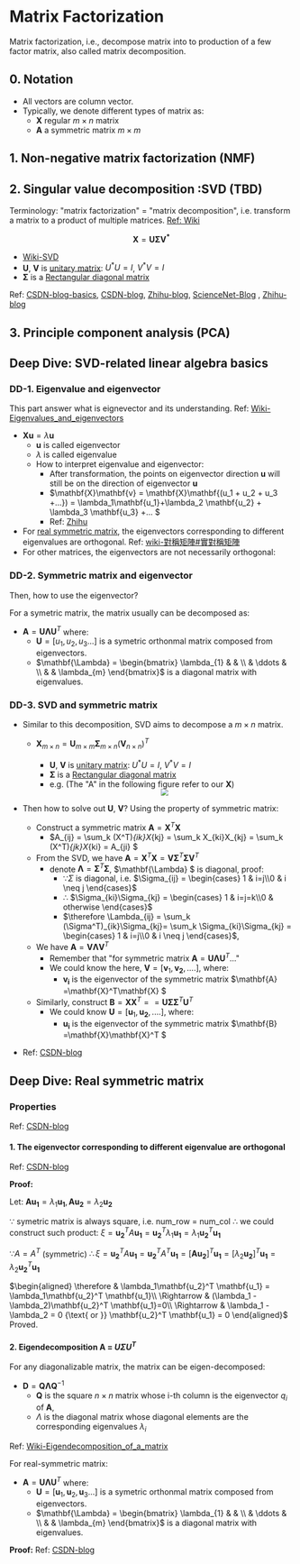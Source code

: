 # Matrix Factorization

Matrix factorization, i.e., decompose matrix into to production of a few factor matrix, also called matrix decomposition.

## 0. Notation

- All vectors are column vector.
- Typically, we denote different types of matrix as:
  - $\mathbf{X}$ regular $m \times n$ matrix
  - $\mathbf{A}$ a symmetric matrix $m \times m$

## 1. Non-negative matrix factorization (NMF)




## 2. Singular value decomposition :SVD (TBD)

Terminology: "matrix factorization" = "matrix decomposition", i.e. transform a matrix to a product of multiple matrices. [Ref: Wiki](https://en.wikipedia.org/wiki/Matrix_decomposition)


$$\mathbf {X} =\mathbf {U\Sigma V^{*}}$$
- [Wiki-SVD](https://en.wikipedia.org/wiki/Singular_value_decomposition)
- $\mathbf{U}$, $\mathbf{V}$ is [unitary matrix](https://en.wikipedia.org/wiki/Unitary_matrix): $U^*U=I$, $V^*V=I$
- $\mathbf{\Sigma}$ is a [Rectangular diagonal matrix](https://en.wikipedia.org/wiki/Diagonal_matrix#Rectangular_diagonal_matrices)
<!-- $$\begin{aligned}
    m_{ij} &= \sum_x u_{ix} (\sum_y\sigma_{xy}v_{yj}) \\ & = \sum_x u_{ix}\sigma_{xx}v_{xj} \leftarrow \Sigma {\text{ is diagonal}}
    \\ & = \vec{u}_i \cdot \vec{v}_j?
\end{aligned}$$ -->


Ref: [CSDN-blog-basics](https://blog.csdn.net/weixin_42575020/article/details/103504792), [CSDN-blog](https://blog.csdn.net/u010087338/article/details/114576013), [Zhihu-blog](https://zhuanlan.zhihu.com/p/36546367), [ScienceNet-Blog](http://blog.sciencenet.cn/blog-696950-699432.html) , [Zhihu-blog](https://zhuanlan.zhihu.com/p/36538284)




## 3. Principle component analysis (PCA)


## Deep Dive: SVD-related linear algebra basics


### DD-1. Eigenvalue and eigenvector


This part answer what is eignevector and its understanding. 
Ref: [Wiki-Eigenvalues_and_eigenvectors](https://en.wikipedia.org/wiki/Eigenvalues_and_eigenvectors)

- $\mathbf{X}\mathbf{u} = \lambda\mathbf{u}$ 
  - $\mathbf{u}$ is called eigenvector
  - $\lambda$ is called eigenvalue
  - How to interpret eigenvalue and eigenvector: 
    - After transformation, the points on eigenvector direction $\mathbf{u}$ will still be on the direction of eigenvector $\mathbf{u}$
    - $\mathbf{X}\mathbf{v} = \mathbf{X}\mathbf{(u_1 + u_2 + u_3 +...}) = \lambda_1\mathbf{u_1}+\lambda_2 \mathbf{u_2} + \lambda_3 \mathbf{u_3} +... $
    - Ref: [Zhihu](https://www.zhihu.com/question/400720726)
- For [real symmetric matrix](https://en.wikipedia.org/wiki/Symmetric_matrix#Real_symmetric_matrices), the eigenvectors corresponding to different eigenvalues are orthogonal. Ref: [wiki-對稱矩陣#實對稱矩陣](https://zh.wikipedia.org/wiki/%E5%B0%8D%E7%A8%B1%E7%9F%A9%E9%99%A3#%E5%AF%A6%E5%B0%8D%E7%A8%B1%E7%9F%A9%E9%99%A3)
- For other matrices, the eigenvectors are not necessarily orthogonal: 


### DD-2. Symmetric matrix and eigenvector

Then, how to use the eigenvector? 

For a symetric matrix, the matrix usually can be decomposed as:
- $\mathbf{A} = \mathbf{U} \mathbf{\Lambda}\mathbf{U}^T$ where: 
  - $\mathbf{U} = [u_1, u_2, u_3...]$ is a symetric orthonmal matrix composed from eigenvectors.
  - $\mathbf{\Lambda} = \begin{bmatrix} \lambda_{1} & & \\
        & \ddots & \\
        & & \lambda_{m}
        \end{bmatrix}$ is a diagonal matrix with eigenvalues.

### DD-3. SVD and symmetric matrix

- Similar to this decomposition, SVD aims to decompose a $m \times n$ matrix.
  - $\mathbf{X}_{m \times n} =\mathbf{U}_{m \times m} \mathbf{\Sigma}_{m \times n} (\mathbf{V}_{n \times n})^{T}$
    - $\mathbf{U}$, $\mathbf{V}$ is [unitary matrix](https://en.wikipedia.org/wiki/Unitary_matrix): $U^*U=I$, $V^*V=I$
    - $\mathbf{\Sigma}$ is a [Rectangular diagonal matrix](https://en.wikipedia.org/wiki/Diagonal_matrix#Rectangular_diagonal_matrices)
    - e.g. (The "A" in the following figure refer to our $\mathbf{X}$)

    <div  align="center">
    <img src=https://img-blog.csdnimg.cn/20191212111401278.png style = "zoom:80%">
    </div>

- Then how to solve out $\mathbf{U}$, $\mathbf{V}$? Using the property of symmetric matrix:
  - Construct a symmetric matrix $\mathbf{A} =\mathbf{X}^T\mathbf{X}$
    - $A_{ij} = \sum_k (X^T)_{ik}X_{kj} = \sum_k X_{ki}X_{kj} = \sum_k (X^T)_{jk}X_{ki} = A_{ji} $
  - From the SVD, we have $\mathbf{A} = \mathbf{X}^T\mathbf{X} = \mathbf{V}\mathbf{\Sigma}^T\mathbf{\Sigma}\mathbf{V}^T$
    - denote $\mathbf{\Lambda} = \mathbf{\Sigma}^T\mathbf{\Sigma}$, $\mathbf{\Lambda} $ is diagonal, proof:
      - $\because \Sigma$ is diagonal, i.e. $\Sigma_{ij} = \begin{cases} 1 & i=j\\0 & i \neq j \end{cases}$
      - $\therefore$ $\Sigma_{ki}\Sigma_{kj} = \begin{cases} 1 & i=j=k\\0 & otherwise \end{cases}$
      - $\therefore \Lambda_{ij} = \sum_k (\Sigma^T)_{ik}\Sigma_{kj}= \sum_k \Sigma_{ki}\Sigma_{kj} =  \begin{cases} 1 & i=j\\0 & i \neq j \end{cases}$, 
  - We have $\mathbf{A} = \mathbf{V} \mathbf{\Lambda} \mathbf{V}^T$
    - Remember that "for symmetric matrix $\mathbf{A} = \mathbf{U} \mathbf{\Lambda}\mathbf{U}^T$..."
    - We could know the here, $\mathbf{V} = [\mathbf{v}_1,\mathbf{v_2},....]$, where:
      - $\mathbf{v_i}$ is the eigenvector of the symmetric matrix $\mathbf{A} =\mathbf{X}^T\mathbf{X} $
  - Similarly, construct $\mathbf{B} =\mathbf{X}\mathbf{X}^T =  = \mathbf{U}\mathbf{\Sigma}\mathbf{\Sigma}^T\mathbf{U}^T$
    - We could know $\mathbf{U} = [\mathbf{u}_1,\mathbf{u_2},....]$, where:
      - $\mathbf{u_i}$ is the eigenvector of the symmetric matrix $\mathbf{B} =\mathbf{X}\mathbf{X}^T $
- Ref: [CSDN-blog](https://blog.csdn.net/weixin_42575020/article/details/103504792)

## Deep Dive: Real symmetric matrix

### Properties

Ref: [CSDN-blog](https://blog.csdn.net/Banach_I/article/details/51078451)

#### 1. The eigenvector corresponding to different eigenvalue are orthogonal

Ref: [CSDN-blog](https://blog.csdn.net/Banach_I/article/details/51078451)

**Proof:**

Let: $\mathbf{A}\mathbf{u_1} = \lambda_1\mathbf{u_1}, \mathbf{A}\mathbf{u_2} = \lambda_2\mathbf{u_2}$

$\because$ symetric matrix is always square, i.e. num_row = num_col
$\therefore$ we could construct such product: $\xi = \mathbf{u_2}^T A \mathbf{u_1} = \mathbf{u_2}^T \lambda_1 \mathbf{u_1} = \lambda_1\mathbf{u_2}^T \mathbf{u_1}$

$\because A=A^T$ (symmetric)
$\therefore\xi = \mathbf{u_2}^T A \mathbf{u_1} = \mathbf{u_2}^T A^T \mathbf{u_1} = [\mathbf{A}\mathbf{u_2}]^T \mathbf{u_1}= [\lambda_2\mathbf{u_2}]^T \mathbf{u_1}= \lambda_2\mathbf{u_2}^T \mathbf{u_1}$

$\begin{aligned}
\therefore & \lambda_1\mathbf{u_2}^T \mathbf{u_1}  = \lambda_1\mathbf{u_2}^T \mathbf{u_1}\\
\Rightarrow & (\lambda_1 - \lambda_2)\mathbf{u_2}^T \mathbf{u_1}=0\\
\Rightarrow & \lambda_1 - \lambda_2 = 0 {\text{ or }} \mathbf{u_2}^T \mathbf{u_1} = 0
\end{aligned}$
Proved.

<!-- $\mathbf{u_1}^T A \mathbf{u_2} = \mathbf{u_1}^T \lambda_2 \mathbf{u_2} = \lambda_2\mathbf{u_1}^T \mathbf{u_2}$ -->

#### 2. Eigendecomposition A = $U\Sigma U^T$



For any diagonalizable matrix, the matrix can be eigen-decomposed:

- $\mathbf{D}=\mathbf{Q}\mathbf{\Lambda}\mathbf{Q}^{-1}$
  - $\mathbf{Q}$ is the square $n \times n$ matrix whose i-th column is the eigenvector $q_i$ of $\mathbf{A}$, 
  - $\Lambda$ is the diagonal matrix whose diagonal elements are the corresponding eigenvalues $\lambda_i$

Ref: [Wiki-Eigendecomposition_of_a_matrix](https://en.wikipedia.org/wiki/Eigendecomposition_of_a_matrix)

For real-symmetric matrix:

- $\mathbf{A} = \mathbf{U} \mathbf{\Lambda}\mathbf{U}^T$ where: 
  - $\mathbf{U} = [\mathbf{u}_1, \mathbf{u}_2, \mathbf{u}_3...]$ is a symetric orthonmal matrix composed from eigenvectors.
  - $\mathbf{\Lambda} = \begin{bmatrix} \lambda_{1} & & \\
        & \ddots & \\
        & & \lambda_{m}
        \end{bmatrix}$ is a diagonal matrix with eigenvalues.

**Proof:** Ref: [CSDN-blog](https://blog.csdn.net/Banach_I/article/details/51078451)
<!-- It doesn't matter we normalize all the eigenvector, i.e., $\mathbf{u}_i^T\mathbf{u}_i = 1$ And use these vectors to construct $\mathbf{U} = [\mathbf{u_1},..,\mathbf{u_m}]$

Plus that A is symmetric, these eigenvectors are orthogonal. We have:
$\mathbf{u_j}^T\mathbf{u_i} = \begin{cases}
1 & i=j\\0 & i \neq j  
\end{cases}$

Therefore, we have $\left\{ \begin{aligned} \mathbf{U}^T\mathbf{A}\mathbf{U}= \mathbf{\Sigma} \\ U^TU = I \end{aligned} \right.$ -->